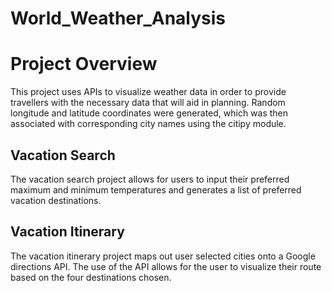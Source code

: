 # World_Weather_Analysis

# Project Overview
This project uses APIs to visualize weather data in order to provide travellers with the necessary data that will aid in planning. Random longitude and latitude coordinates were generated, which was then associated with corresponding city names using the citipy module. 

## Vacation Search
The vacation search project allows for users to input their preferred maximum and minimum temperatures and generates a list of preferred vacation destinations. 

## Vacation Itinerary
The vacation itinerary project maps out user selected cities onto a Google directions API. The use of the API allows for the user to visualize their route based on the four destinations chosen. 

